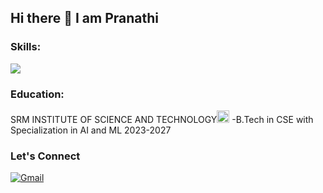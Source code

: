 ## Hi there 👋  I am Pranathi
<h3 align="left">Skills:</h3>
<img src="https://skillicons.dev/icons?i=html,css,js,c,cpp,linux,java,mysql," />

<h3 align="left">Education:</h3>
SRM INSTITUTE OF SCIENCE AND TECHNOLOGY<img src="https://scet.berkeley.edu/wp-content/uploads/8.-SRM-Logo-300x300.png" width="20" />  -B.Tech in CSE with Specialization in AI and ML 2023-2027 
<h3 align="left">Let's Connect</h3>

[![Gmail](https://img.shields.io/badge/Gmail-D14836?style=for-the-badge&logo=gmail&logoColor=white)](mailto:pranathivenati@gmail.com)

<!--
**Pranathivenati595/Pranathivenati595** is a ✨ _special_ ✨ repository because its `README.md` (this file) appears on your GitHub profile.

Here are some ideas to get you started:

- 🔭 I’m currently working on ...
- 🌱 I’m currently learning ...
- 👯 I’m looking to collaborate on ...
- 🤔 I’m looking for help with ...
- 💬 Ask me about ...
- 📫 How to reach me: ...
- 😄 Pronouns: ...
- ⚡ Fun fact: ...
-->
